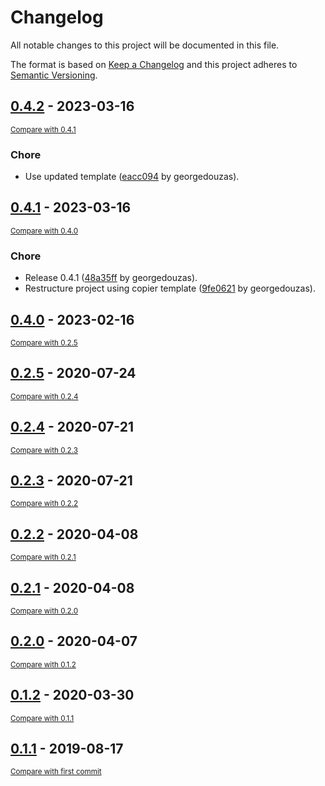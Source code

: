 # Changelog

All notable changes to this project will be documented in this file.

The format is based on [Keep a Changelog](http://keepachangelog.com/en/1.0.0/)
and this project adheres to [Semantic Versioning](http://semver.org/spec/v2.0.0.html).

<!-- insertion marker -->
## [0.4.2](https://github.com/georgedouzas/cluster-over-sampling/releases/tag/0.4.2) - 2023-03-16

<small>[Compare with 0.4.1](https://github.com/georgedouzas/cluster-over-sampling/compare/0.4.1...0.4.2)</small>

### Chore

- Use updated template ([eacc094](https://github.com/georgedouzas/cluster-over-sampling/commit/eacc094f9a50d58e9eef1cc4293634c0aad7c91d) by georgedouzas).

## [0.4.1](https://github.com/georgedouzas/cluster-over-sampling/releases/tag/0.4.1) - 2023-03-16

<small>[Compare with 0.4.0](https://github.com/georgedouzas/cluster-over-sampling/compare/0.4.0...0.4.1)</small>

### Chore

- Release 0.4.1 ([48a35ff](https://github.com/georgedouzas/cluster-over-sampling/commit/48a35ffde687ee63ca5f3e67ca3af36de1f74f40) by georgedouzas).
- Restructure project using copier template ([9fe0621](https://github.com/georgedouzas/cluster-over-sampling/commit/9fe062167c6f50dc08bb398e3025a8cfd13434f9) by georgedouzas).

## [0.4.0](https://github.com/georgedouzas/cluster-over-sampling/releases/tag/0.4.0) - 2023-02-16

<small>[Compare with 0.2.5](https://github.com/georgedouzas/cluster-over-sampling/compare/0.2.5...0.4.0)</small>

## [0.2.5](https://github.com/georgedouzas/cluster-over-sampling/releases/tag/0.2.5) - 2020-07-24

<small>[Compare with 0.2.4](https://github.com/georgedouzas/cluster-over-sampling/compare/0.2.4...0.2.5)</small>

## [0.2.4](https://github.com/georgedouzas/cluster-over-sampling/releases/tag/0.2.4) - 2020-07-21

<small>[Compare with 0.2.3](https://github.com/georgedouzas/cluster-over-sampling/compare/0.2.3...0.2.4)</small>

## [0.2.3](https://github.com/georgedouzas/cluster-over-sampling/releases/tag/0.2.3) - 2020-07-21

<small>[Compare with 0.2.2](https://github.com/georgedouzas/cluster-over-sampling/compare/0.2.2...0.2.3)</small>

## [0.2.2](https://github.com/georgedouzas/cluster-over-sampling/releases/tag/0.2.2) - 2020-04-08

<small>[Compare with 0.2.1](https://github.com/georgedouzas/cluster-over-sampling/compare/0.2.1...0.2.2)</small>

## [0.2.1](https://github.com/georgedouzas/cluster-over-sampling/releases/tag/0.2.1) - 2020-04-08

<small>[Compare with 0.2.0](https://github.com/georgedouzas/cluster-over-sampling/compare/0.2.0...0.2.1)</small>

## [0.2.0](https://github.com/georgedouzas/cluster-over-sampling/releases/tag/0.2.0) - 2020-04-07

<small>[Compare with 0.1.2](https://github.com/georgedouzas/cluster-over-sampling/compare/0.1.2...0.2.0)</small>

## [0.1.2](https://github.com/georgedouzas/cluster-over-sampling/releases/tag/0.1.2) - 2020-03-30

<small>[Compare with 0.1.1](https://github.com/georgedouzas/cluster-over-sampling/compare/0.1.1...0.1.2)</small>

## [0.1.1](https://github.com/georgedouzas/cluster-over-sampling/releases/tag/0.1.1) - 2019-08-17

<small>[Compare with first commit](https://github.com/georgedouzas/cluster-over-sampling/compare/e209568f6d0b02df1f1d06d5e79ba2300f2f4d23...0.1.1)</small>

